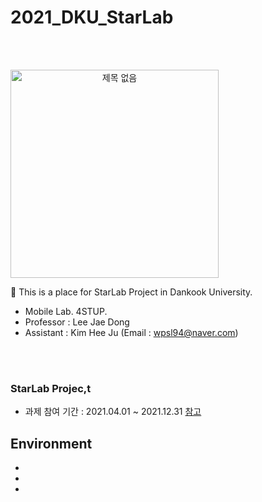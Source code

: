 # 2021_DKU_StarLab


<br><br>

<div align="center" style="display:flex;"><img width="333" alt="제목 없음" src="https://ifh.cc/g/sjpLLk.jpg"></div>

<div align="center">
  </div>

📌 This is a place for StarLab Project in Dankook University.
- Mobile Lab. 4STUP. <br>
- Professor : Lee Jae Dong <br>
- Assistant : Kim Hee Ju (Email : wpsl94@naver.com) <br>

<br><br>


### StarLab Projec,t
- 과제 참여 기간 : 2021.04.01 ~ 2021.12.31
[참고](https://ezone.iitp.kr/common/anno/02/form.tab?PMS_TSK_PBNC_ID=PBD202100000022)

## Environment
-
-
-

<br>
